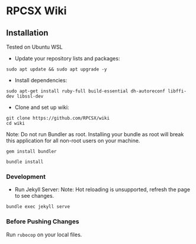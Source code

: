 # RPCSX Wiki

## Installation
Tested on Ubuntu WSL
- Update your repository lists and packages:
```
sudo apt update && sudo apt upgrade -y
```

- Install dependencies:
```
sudo apt-get install ruby-full build-essential dh-autoreconf libffi-dev libssl-dev
```

- Clone and set up wiki:
```
git clone https://github.com/RPCSX/wiki
cd wiki
```
Note: Do not run Bundler as root. Installing your bundle as root will break this application for all
non-root users on your machine.
```
gem install bundler
```
```
bundle install
```

### Development

- Run Jekyll Server:
Note: Hot reloading is unsupported, refresh the page to see changes.
```
bundle exec jekyll serve
```
### Before Pushing Changes

Run `rubocop` on your local files.
